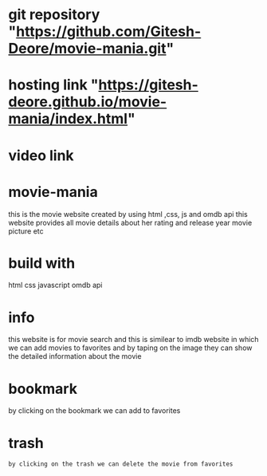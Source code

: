 # git repository  "https://github.com/Gitesh-Deore/movie-mania.git"
# hosting link   "https://gitesh-deore.github.io/movie-mania/index.html"
# video link
# movie-mania
this is the movie website created by using html ,css, js and omdb api this website provides all movie details about her rating and release year movie picture etc

# build with
   html 
   css
   javascript
   omdb api
# info
  this website is for movie search and this is similear to imdb  website in which we can add movies to favorites and by taping on the image they can show the detailed information about the movie 
  # bookmark
   by clicking on the bookmark we can add to favorites 
   # trash
    by clicking on the trash we can delete the movie from favorites 
